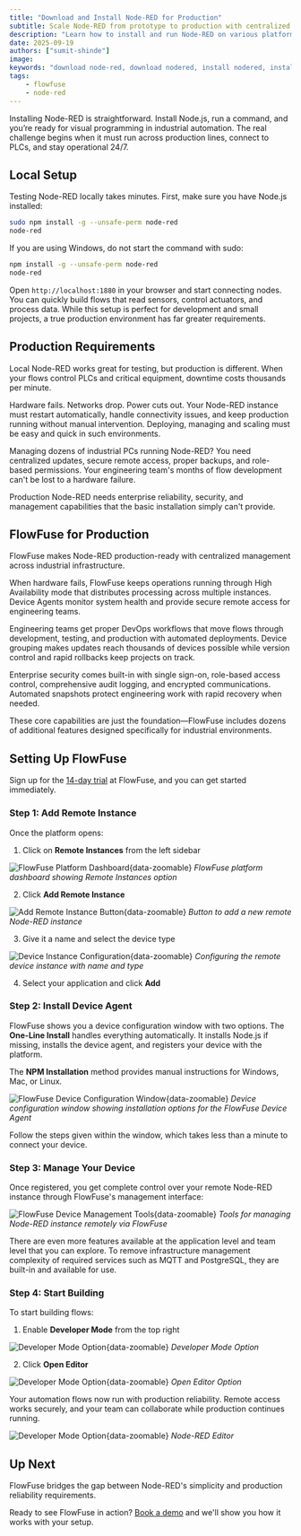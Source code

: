 ```yaml
---
title: "Download and Install Node-RED for Production"
subtitle: Scale Node-RED from prototype to production with centralized management and 24/7 reliability
description: "Learn how to install and run Node-RED on various platforms, such as local computer, Raspberry Pi, Mac, Linux, or Cloud."
date: 2025-09-19
authors: ["sumit-shinde"]
image: 
keywords: "download node-red, download nodered, install nodered, install node-red, getting started with node-red"
tags:
    - flowfuse
    - node-red
---
```


Installing Node-RED is straightforward. Install Node.js, run a command, and you’re ready for visual programming in industrial automation. The real challenge begins when it must run across production lines, connect to PLCs, and stay operational 24/7.

<!--more-->

## Local Setup

Testing Node-RED locally takes minutes. First, make sure you have Node.js installed:

```bash
sudo npm install -g --unsafe-perm node-red
node-red
```

If you are using Windows, do not start the command with sudo:

```bash
npm install -g --unsafe-perm node-red
node-red
```

Open `http://localhost:1880` in your browser and start connecting nodes. You can quickly build flows that read sensors, control actuators, and process data. While this setup is perfect for development and small projects, a true production environment has far greater requirements.

## Production Requirements

Local Node-RED works great for testing, but production is different. When your flows control PLCs and critical equipment, downtime costs thousands per minute.

Hardware fails. Networks drop. Power cuts out. Your Node-RED instance must restart automatically, handle connectivity issues, and keep production running without manual intervention. Deploying, managing and scaling must be easy and quick in such environments.

Managing dozens of industrial PCs running Node-RED? You need centralized updates, secure remote access, proper backups, and role-based permissions. Your engineering team's months of flow development can't be lost to a hardware failure.

Production Node-RED needs enterprise reliability, security, and management capabilities that the basic installation simply can't provide.

## FlowFuse for Production

FlowFuse makes Node-RED production-ready with centralized management across industrial infrastructure.

When hardware fails, FlowFuse keeps operations running through High Availability mode that distributes processing across multiple instances. Device Agents monitor system health and provide secure remote access for engineering teams.

Engineering teams get proper DevOps workflows that move flows through development, testing, and production with automated deployments. Device grouping makes updates reach thousands of devices possible while version control and rapid rollbacks keep projects on track.

Enterprise security comes built-in with single sign-on, role-based access control, comprehensive audit logging, and encrypted communications. Automated snapshots protect engineering work with rapid recovery when needed.

These core capabilities are just the foundation—FlowFuse includes dozens of additional features designed specifically for industrial environments.

## Setting Up FlowFuse

Sign up for the [14-day trial](https://app.flowfuse.com/account/create) at FlowFuse, and you can get started immediately.

### Step 1: Add Remote Instance

Once the platform opens:

1. Click on **Remote Instances** from the left sidebar

![FlowFuse Platform Dashboard](./images/platform-ff.png){data-zoomable}
*FlowFuse platform dashboard showing Remote Instances option*

2. Click **Add Remote Instance**

![Add Remote Instance Button](./images/add-remote-instance.png){data-zoomable}
*Button to add a new remote Node-RED instance*

3. Give it a name and select the device type

![Device Instance Configuration](./images/trail-add-instance.png){data-zoomable}
*Configuring the remote device instance with name and type*

4. Select your application and click **Add**

### Step 2: Install Device Agent

FlowFuse shows you a device configuration window with two options. The **One-Line Install** handles everything automatically. It installs Node.js if missing, installs the device agent, and registers your device with the platform.

The **NPM Installation** method provides manual instructions for Windows, Mac, or Linux.

![FlowFuse Device Configuration Window](./images/device-configuration-window-2.gif){data-zoomable}
*Device configuration window showing installation options for the FlowFuse Device Agent*

Follow the steps given within the window, which takes less than a minute to connect your device.

### Step 3: Manage Your Device

Once registered, you get complete control over your remote Node-RED instance through FlowFuse's management interface:

![FlowFuse Device Management Tools](./images/ff-instance-tools.gif){data-zoomable}
*Tools for managing Node-RED instance remotely via FlowFuse*

There are even more features available at the application level and team level that you can explore. To remove infrastructure management complexity of required services such as MQTT and PostgreSQL, they are built-in and available for use.

### Step 4: Start Building

To start building flows:

1. Enable **Developer Mode** from the top right

![Developer Mode Option](./images/developer-mode.png){data-zoomable}
*Developer Mode Option*

2. Click **Open Editor**

![Developer Mode Option](./images/open-editor.png){data-zoomable}
*Open Editor Option*

Your automation flows now run with production reliability. Remote access works securely, and your team can collaborate while production continues running.

![Developer Mode Option](./images/node-red-editor.png){data-zoomable}
*Node-RED Editor*

## Up Next

FlowFuse bridges the gap between Node-RED's simplicity and production reliability requirements.

Ready to see FlowFuse in action? [Book a demo](https://flowfuse.com/book-demo/) and we'll show you how it works with your setup.
